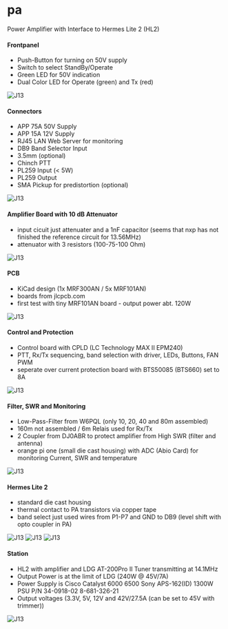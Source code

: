 # pa

Power Amplifier with Interface to Hermes Lite 2 (HL2)

#### Frontpanel
- Push-Button for turning on 50V supply
- Switch to select StandBy/Operate
- Green LED for 50V indication
- Dual Color LED for Operate (green) and Tx (red)

![J13](pics/PA1.jpg)

#### Connectors
- APP 75A 50V Supply
- APP 15A 12V Supply
- RJ45 LAN Web Server for monitoring
- DB9 Band Selector Input
- 3.5mm (optional)
- Chinch PTT
- PL259 Input (< 5W)
- PL259 Output 
- SMA Pickup for predistortion (optional) 

![J13](pics/PA2.jpg)

#### Amplifier Board with 10 dB Attenuator
- input cicuit just attenuater and a 1nF capacitor (seems that nxp has not finished the reference circuit for 13.56MHz)
- attenuator with 3 resistors (100-75-100 Ohm)

![J13](pics/PA3.jpg)

#### PCB
- KiCad design (1x MRF300AN / 5x MRF101AN)
- boards from jlcpcb.com
- first test with tiny MRF101AN board - output power abt. 120W

![J13](pics/PA8.jpg)

#### Control and Protection
- Control board with CPLD (LC Technology MAX II EPM240)
- PTT, Rx/Tx sequencing, band selection with driver, LEDs, Buttons, FAN PWM
- seperate over current protection board with BTS50085 (BTS660) set to 8A

![J13](pics/PA4.jpg)

#### Filter, SWR and Monitoring
- Low-Pass-Filter from W6PQL (only 10, 20, 40 and 80m assembled)
- 160m not assembled / 6m Relais used for Rx/Tx
- 2 Coupler from DJ0ABR to protect amplifier from High SWR (filter and antenna)
- orange pi one (small die cast housing) with ADC (Abio Card) for monitoring Current, SWR and temperature

![J13](pics/PA5.jpg)

#### Hermes Lite 2 
- standard die cast housing
- thermal contact to PA transistors via copper tape
- band select just used wires from P1-P7 and GND to DB9 (level shift with opto coupler in PA) 

![J13](pics/HL2front.jpg)
![J13](pics/HL2rear.jpg)
![J13](pics/HL2top.jpg)

#### Station
- HL2 with amplifier and LDG AT-200Pro II Tuner transmitting at 14.1MHz
- Output Power is at the limit of LDG (240W @ 45V/7A)
- Power Supply is Cisco Catalyst 6000 6500 Sony APS-162(ID) 1300W PSU P/N 34-0918-02 8-681-326-21
- Output voltages (3.3V, 5V, 12V and 42V/27.5A (can be set to 45V with trimmer)) 

![J13](pics/PA7.jpg)
